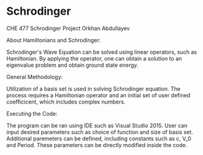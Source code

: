 # Schrodinger
CHE 477 Schrodinger Project
Orkhan Abdullayev

About Hamiltonians and Schrodinger:

Schrodinger's Wave Equation can be solved using linear operators, such as Hamiltonian. By applying the operator, one can obtain
a solution to an eigenvalue problem and obtain ground state energy.

General Methodology:

Utilization of a basis set is used in solving Schrodinger equation. The process requires a Hamiltonian operator and an initial
set of user defined coefficicent, which includes complex numbers.

Executing the Code:

The program can be ran using IDE such as Visual Studio 2015. User can input desired parameters such as choice of function and
 size of basis set. Additional paremeters can be defined, including constants such as c, V_0 and Period. These parameters can
be directly modified inside the code.

 